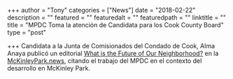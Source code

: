 +++
author = "Tony"
categories = ["News"]
date = "2018-02-22"
description = ""
featured = ""
featuredalt = ""
featuredpath = "" 
linktitle = ""
title = "MPDC Toma la atención de Candidata para los Cook County Board"
type = "post"

+++
Candidata a la Junta de Comisionados del Condado de Cook, Alma Anaya publicó un editorial <a href= 'https://mckinleypark.news/news/250-opinion-editorial/246-what-is-the-future-of-our-neighborhood'>What is the Future of Our Neighborhood?</a> en la <a href='https://McKinleyPark.news'>McKinleyPark.news</a>, citando el trabajo del MPDC en el contexto del desarrollo en McKinley Park.

<br>
<br>
<br>
<br>
<br>
<br>
